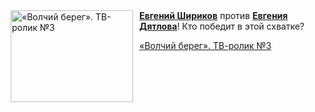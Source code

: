 <!--2025-05-31 08:00:45-->
<div class="yb">
  <div class="rss kino_kino"><a href="https://www.kino-teatr.ru/video/50003/" title="«Волчий берег». ТВ-ролик №3"><img src="https://www.kino-teatr.ru/video/3/0/50003/poster.jpg" width="196" height="147" align="left" hspace="5" style="margin: 0px 10px 0px 5px" alt="«Волчий берег». ТВ-ролик №3"/></a><a href=https://www.kino-teatr.ru/kino/acter/m/ros/381381/bio/ target=_blank><strong>Евгений Шириков</strong></a> против <a href=https://www.kino-teatr.ru/kino/acter/m/ros/1390/bio/ target=_blank><strong>Евгения Дятлова</strong></a>&#33; Кто победит в этой схватке? <p class="titl"><a href="https://www.kino-teatr.ru/video/50003/">«Волчий берег». ТВ-ролик №3</a></p></div>
</div>
